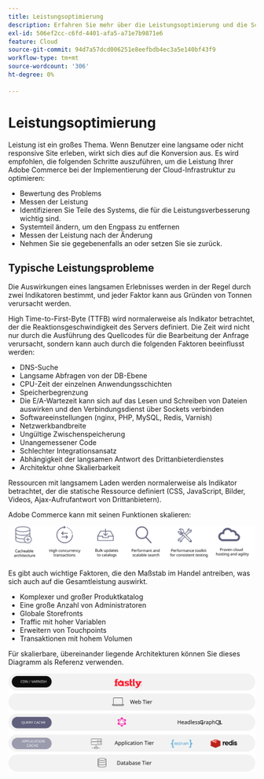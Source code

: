 ```yaml
---
title: Leistungsoptimierung
description: Erfahren Sie mehr über die Leistungsoptimierung und die Schritte, die zur Überprüfung der Leistung Ihrer Adobe Commerce-Implementierung unternommen werden müssen.
exl-id: 506ef2cc-c6fd-4401-afa5-a71e7b9871e6
feature: Cloud
source-git-commit: 94d7a57dcd006251e8eefbdb4ec3a5e140bf43f9
workflow-type: tm+mt
source-wordcount: '306'
ht-degree: 0%

---
```


# Leistungsoptimierung

Leistung ist ein großes Thema. Wenn Benutzer eine langsame oder nicht responsive Site erleben, wirkt sich dies auf die Konversion aus. Es wird empfohlen, die folgenden Schritte auszuführen, um die Leistung Ihrer Adobe Commerce bei der Implementierung der Cloud-Infrastruktur zu optimieren:

- Bewertung des Problems
- Messen der Leistung
- Identifizieren Sie Teile des Systems, die für die Leistungsverbesserung wichtig sind.
- Systemteil ändern, um den Engpass zu entfernen
- Messen der Leistung nach der Änderung
- Nehmen Sie sie gegebenenfalls an oder setzen Sie sie zurück.

## Typische Leistungsprobleme

Die Auswirkungen eines langsamen Erlebnisses werden in der Regel durch zwei Indikatoren bestimmt, und jeder Faktor kann aus Gründen von Tonnen verursacht werden.

High Time-to-First-Byte (TTFB) wird normalerweise als Indikator betrachtet, der die Reaktionsgeschwindigkeit des Servers definiert. Die Zeit wird nicht nur durch die Ausführung des Quellcodes für die Bearbeitung der Anfrage verursacht, sondern kann auch durch die folgenden Faktoren beeinflusst werden:

- DNS-Suche
- Langsame Abfragen von der DB-Ebene
- CPU-Zeit der einzelnen Anwendungsschichten
- Speicherbegrenzung
- Die E/A-Wartezeit kann sich auf das Lesen und Schreiben von Dateien auswirken und den Verbindungsdienst über Sockets verbinden
- Softwareeinstellungen (nginx, PHP, MySQL, Redis, Varnish)
- Netzwerkbandbreite
- Ungültige Zwischenspeicherung
- Unangemessener Code
- Schlechter Integrationsansatz
- Abhängigkeit der langsamen Antwort des Drittanbieterdienstes
- Architektur ohne Skalierbarkeit

Ressourcen mit langsamem Laden werden normalerweise als Indikator betrachtet, der die statische Ressource definiert (CSS, JavaScript, Bilder, Videos, Ajax-Aufrufantwort von Drittanbietern).

Adobe Commerce kann mit seinen Funktionen skalieren:

![Abbildung der skalierbaren Funktionen von Adobe Commerce](../../../assets/playbooks/scalable-capabilities.svg)

Es gibt auch wichtige Faktoren, die den Maßstab im Handel antreiben, was sich auch auf die Gesamtleistung auswirkt.

- Komplexer und großer Produktkatalog
- Eine große Anzahl von Administratoren
- Globale Storefronts
- Traffic mit hoher Variablen
- Erweitern von Touchpoints
- Transaktionen mit hohem Volumen

Für skalierbare, übereinander liegende Architekturen können Sie dieses Diagramm als Referenz verwenden.

![Abbildung der Verwendung der Adobe Commerce GraphQL API in einer zwischenspeicherbaren Architektur](../../../assets/playbooks/cacheable-architecture.svg)
